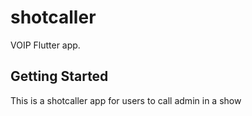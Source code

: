# shotcaller

VOIP Flutter app.

## Getting Started

This is a shotcaller app for users to call admin in a show
